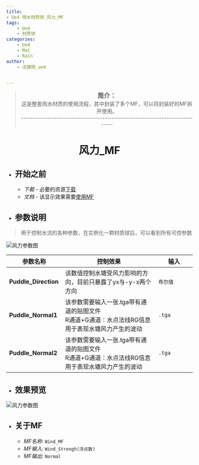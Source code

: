 ```yaml
---
title:
- Ue4 雨水材质球_风力_MF
tags: 
    - Ue4
    - 材质球
categories:
    - Ue4
    - Mat
    - Rain
author:
    - 沈捷翔_ue4


---
```


> <center><big><b>简介：</b></big><br>这是整套雨水材质的使用流程，其中封装了多个MF，可以将封装好的MF拆开使用。<br>-----------------------------------------------------------------------------</center>



# <center><b>风力_MF</b></center>

- ## <b>开始之前</b>
    - *下载* - 必要的资源[下载](https://nodesource.com/products/nsolid)
    - *文档* - 该显示效果需要[使用MF](https://docs.unrealengine.com/en-US/RenderingAndGraphics/Materials/Functions/Using/index.html)


- ## <b>参数说明</b>
> 用于控制水流的各种参数，在实例化一颗材质球后，可以看到所有可控参数
<!-- [![N|Solid](https://cldup.com/dTxpPi9lDf.thumb.png)](https://nodesource.com/products/nsolid) -->
![风力参数图](/images/Puddle/Wind/img-04-01.jpg "风力参数图")

| 参数名称 | 控制效果 | 输入 |
| ------ | ------ | ------ |
| **Puddle_Direction** | 该数值控制水塘受风力影响的方向，目前只暴露了yx与-y-x两个方向 |  `布尔值`  |
| **Puddle_Normal1**| 该参数需要输入一张.tga带有通道的贴图文件<br>R通道+G通道：水点法线RG信息用于表现水塘风力产生的波动<br/> |  `.tga`  |
| **Puddle_Normal2**| 该参数需要输入一张.tga带有通道的贴图文件<br>R通道+G通道：水点法线RG信息用于表现水塘风力产生的波动<br/> |  `.tga`  |


- ## <b>效果预览</b>
![风力参数图](/images/Puddle/Wind/img-04.jpg "风力参数图")




- ## <b>关于MF</b>
    - *MF名称:*  `Wind_MF`
    - *MF输入:*  `Wind_Strengh(浮点数)` 
    - *MF输出:*  `Normal`






<style>
    table th:first-of-type {
    width: 30%;
    }
    table th:nth-of-type(2) {
        width: 50%;
    }
    table th:nth-of-type(3) {
        width: 30%;
    }
</style>
